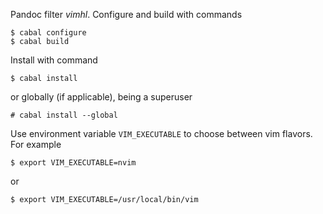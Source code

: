 Pandoc filter *vimhl*. Configure and build with commands

```ShellSession
$ cabal configure
$ cabal build
```

Install with command

```ShellSession
$ cabal install
```

or globally (if applicable), being a superuser

```ShellSession
# cabal install --global
```

Use environment variable `VIM_EXECUTABLE` to choose between vim flavors. For
example

```ShellSession
$ export VIM_EXECUTABLE=nvim
```

or

```ShellSession
$ export VIM_EXECUTABLE=/usr/local/bin/vim
```

